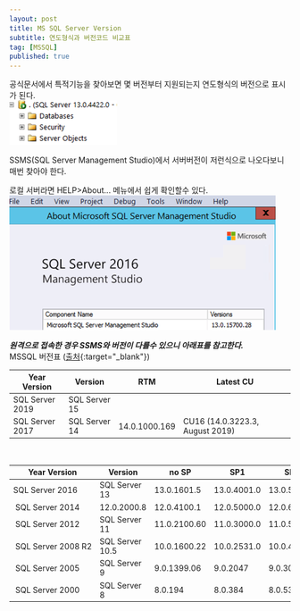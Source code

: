 ```yaml
---
layout: post
title: MS SQL Server Version 
subtitle: 연도형식과 버전코드 비교표
tag: [MSSQL]
published: true
---
```


공식문서에서 특적기능을 찾아보면 몇 버전부터 지원되는지 연도형식의 버전으로 표시가 된다.  
![SSMS_version](../img/2019-09-24-MSSQL_NAME_VERSION/2019-09-24-09-05-26.png)

SSMS(SQL Server Management Studio)에서 서버버전이 저런식으로 나오다보니 매번 찾아야 한다.

로컬 서버라면 HELP>About... 메뉴에서 쉽게 확인할수 있다.  
![SSMS_about](../img/2019-09-24-MSSQL_NAME_VERSION/2019-09-24-09-07-30.png)  

***원격으로 접속한 경우 SSMS와 버전이 다를수 있으니 아래표를 참고한다.***  
MSSQL 버전표 ([출처](https://sqlserverbuilds.blogspot.com/){:target="_blank"})

| Year Version        | Version         | RTM           | Latest CU                       |
|---------------------|-----------------|---------------|---------------------------------|
| SQL Server 2019     | SQL Server 15   |               |                                 |
| SQL Server 2017     | SQL Server 14   | 14.0.1000.169 | CU16 (14.0.3223.3, August 2019) |

<div style="padding:10px;"></div>

| Year Version        | Version         | no SP        | SP1         | SP2         | SP3         | SP4          |
|---------------------|-----------------|--------------|-------------|-------------|-------------|--------------|
| SQL Server 2016     | SQL Server 13   | 13.0.1601.5  | 13.0.4001.0 | 13.0.5026.0 |             |              |
|  SQL Server 2014    | 12.0.2000.8     | 12.0.4100.1  | 12.0.5000.0 | 12.0.6024.0 |             |              |
|  SQL Server 2012    | SQL Server 11   | 11.0.2100.60 | 11.0.3000.0 | 11.0.5058.0 | 11.0.6020.0 | 11.0.7001.0  |
|  SQL Server 2008 R2 | SQL Server 10.5 | 10.0.1600.22 | 10.0.2531.0 | 10.0.4000.0 | 10.0.5500.0 | 10.0.6000.29 |
|  SQL Server 2005    | SQL Server 9    | 9.0.1399.06  | 9.0.2047    | 9.0.3042    | 9.0.4035    | 9.0.5000     |
|  SQL Server 2000    | SQL Server 8    | 8.0.194      | 8.0.384     | 8.0.532     | 8.0.760     | 8.0.2039     |